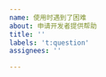 ```yaml
---
name: 使用时遇到了困难
about: 申请开发者提供帮助
title: ''
labels: 't:question'
assignees: ''

---
```


<!-- 
  感谢您来到这里,
  在反馈前, 请确认您已经做了下面这些事情
  - 搜索了已有的 [issues - question](https://github.com/wssy001/fallout76-public/labels/question) 列表中有没相关的信息
-->

<!--
请在下一行开始描述您遇到的困难
-->